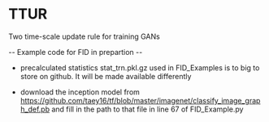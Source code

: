 # TTUR
Two time-scale update rule for training GANs

-- Example code for FID in prepartion --

- precalculated statistics stat_trn.pkl.gz used in FID_Examples is to big to store on github. It will be made available differently 

- download the inception model from https://github.com/taey16/tf/blob/master/imagenet/classify_image_graph_def.pb and fill in the path to that file in line 67 of FID_Example.py
